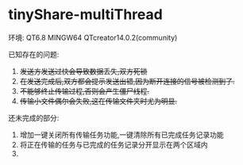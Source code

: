 # tinyShare-multiThread

环境:
QT6.8 MINGW64 QTcreator14.0.2(community)

已知存在的问题:
1. ~~发送方发送过快会导致数据丢失,双方死锁~~
2. ~~在发送完成后,双方都会提示发送出错,因为断开连接的信号被检测到了.~~
3. ~~不能够终止传输过程,否则会产生僵尸线程.~~
4. ~~传输小文件偶尔会失败,这在传输文件夹时尤为明显.~~

还未完成的部分:
1. 增加一键关闭所有传输任务功能,一键清除所有已完成任务记录功能
2. 将正在传输的任务与已完成的任务记录分开显示在两个区域内
3. 
